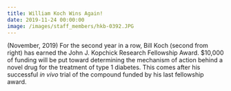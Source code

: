 ```yaml
---
title: William Koch Wins Again!
date: 2019-11-24 00:00:00
image: /images/staff_members/hkb-0392.JPG
---
```


(November, 2019) For the second year in a row, Bill Koch (second from right) has earned the John J. Kopchick Research Fellowship Award. $10,000 of funding will be put toward determining the mechanism of action behind a novel drug for the treatment of type 1 diabetes. This comes after his successful&nbsp;*in vivo*&nbsp;trial of the compound funded by his last fellowship award.